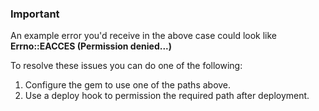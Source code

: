 ### Important

An example error you'd receive in the above case could look like **Errno::EACCES (Permission denied...)**




To resolve these issues you can do one of the following:

1.  Configure the gem to use one of the paths above.
2.  Use a deploy hook to permission the required path after deployment.

